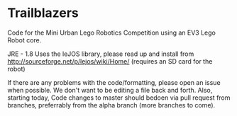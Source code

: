 # Trailblazers
Code for the Mini Urban Lego Robotics Competition using an EV3 Lego Robot core.

JRE - 1.8
Uses the leJOS library, please read up and install from http://sourceforge.net/p/lejos/wiki/Home/ (requires an SD card for the robot)

If there are any problems with the code/formatting, please open an issue when possible. We don't want to be editing a file back and forth. Also, starting today, Code changes to master should bedoen via pull request from branches, preferrably from the alpha branch (more branches to come).

